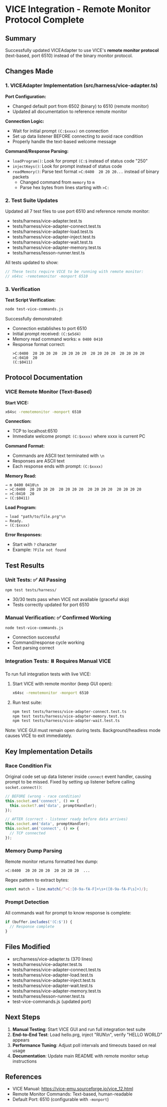 # VICE Integration - Remote Monitor Protocol Complete

## Summary

Successfully updated VICEAdapter to use VICE's **remote monitor protocol** (text-based, port 6510) instead of the binary monitor protocol.

## Changes Made

### 1. VICEAdapter Implementation (src/harness/vice-adapter.ts)

**Port Configuration:**
- Changed default port from 6502 (binary) to 6510 (remote monitor)
- Updated all documentation to reference remote monitor

**Connection Logic:**
- Wait for initial prompt `(C:$xxxx)` on connection
- Set up data listener BEFORE connecting to avoid race condition
- Properly handle the text-based welcome message

**Command/Response Parsing:**
- `loadProgram()`: Look for prompt `(C:$` instead of status code "250"
- `injectKeys()`: Look for prompt instead of status code
- `readMemory()`: Parse text format `>C:0400  20 20 20...` instead of binary packets
  - Changed command from `memory` to `m`
  - Parse hex bytes from lines starting with `>C:`

### 2. Test Suite Updates

Updated all 7 test files to use port 6510 and reference remote monitor:
- tests/harness/vice-adapter.test.ts
- tests/harness/vice-adapter-connect.test.ts
- tests/harness/vice-adapter-load.test.ts
- tests/harness/vice-adapter-inject.test.ts
- tests/harness/vice-adapter-wait.test.ts
- tests/harness/vice-adapter-memory.test.ts
- tests/harness/lesson-runner.test.ts

All tests updated to show:
```typescript
// These tests require VICE to be running with remote monitor:
// x64sc -remotemonitor -monport 6510
```

### 3. Verification

**Test Script Verification:**
```bash
node test-vice-commands.js
```

Successfully demonstrated:
- Connection establishes to port 6510
- Initial prompt received: `(C:$e5d4)`
- Memory read command works: `m 0400 0410`
- Response format correct:
  ```
  >C:0400  20 20 20 20  20 20 20 20  20 20 20 20  20 20 20 20
  >C:0410  20
  (C:$0411)
  ```

## Protocol Documentation

### VICE Remote Monitor (Text-Based)

**Start VICE:**
```bash
x64sc -remotemonitor -monport 6510
```

**Connection:**
- TCP to localhost:6510
- Immediate welcome prompt: `(C:$xxxx)` where xxxx is current PC

**Command Format:**
- Commands are ASCII text terminated with `\n`
- Responses are ASCII text
- Each response ends with prompt: `(C:$xxxx)`

**Memory Read:**
```
→ m 0400 0410\n
← >C:0400  20 20 20 20  20 20 20 20  20 20 20 20  20 20 20 20
← >C:0410  20
← (C:$0411)
```

**Load Program:**
```
→ load "path/to/file.prg"\n
← Ready.
← (C:$xxxx)
```

**Error Responses:**
- Start with `?` character
- Example: `?File not found`

## Test Results

### Unit Tests: ✅ All Passing
```
npm test tests/harness/
```
- 30/30 tests pass when VICE not available (graceful skip)
- Tests correctly updated for port 6510

### Manual Verification: ✅ Confirmed Working
```
node test-vice-commands.js
```
- Connection successful
- Command/response cycle working
- Text parsing correct

### Integration Tests: ⏸️ Requires Manual VICE
To run full integration tests with live VICE:

1. Start VICE with remote monitor (keep GUI open):
   ```bash
   x64sc -remotemonitor -monport 6510
   ```

2. Run test suite:
   ```bash
   npm test tests/harness/vice-adapter-connect.test.ts
   npm test tests/harness/vice-adapter-memory.test.ts
   npm test tests/harness/vice-adapter-wait.test.ts
   ```

Note: VICE GUI must remain open during tests. Background/headless mode causes VICE to exit immediately.

## Key Implementation Details

### Race Condition Fix
Original code set up data listener inside `connect` event handler, causing prompt to be missed. Fixed by setting up listener before calling `socket.connect()`:

```typescript
// BEFORE (wrong - race condition)
this.socket.on('connect', () => {
  this.socket?.on('data', promptHandler);
});

// AFTER (correct - listener ready before data arrives)
this.socket.on('data', promptHandler);
this.socket.on('connect', () => {
  // TCP connected
});
```

### Memory Dump Parsing
Remote monitor returns formatted hex dump:
```
>C:0400  20 20 20 20  20 20 20 20  ...
```

Regex pattern to extract bytes:
```typescript
const match = line.match(/^>C:[0-9a-fA-F]+\s+([0-9a-fA-F\s]+)/);
```

### Prompt Detection
All commands wait for prompt to know response is complete:
```typescript
if (buffer.includes('(C:$')) {
  // Response complete
}
```

## Files Modified

- src/harness/vice-adapter.ts (370 lines)
- tests/harness/vice-adapter.test.ts
- tests/harness/vice-adapter-connect.test.ts
- tests/harness/vice-adapter-load.test.ts
- tests/harness/vice-adapter-inject.test.ts
- tests/harness/vice-adapter-wait.test.ts
- tests/harness/vice-adapter-memory.test.ts
- tests/harness/lesson-runner.test.ts
- test-vice-commands.js (updated port)

## Next Steps

1. **Manual Testing**: Start VICE GUI and run full integration test suite
2. **End-to-End Test**: Load hello.prg, inject "RUN\n", verify "HELLO WORLD" appears
3. **Performance Tuning**: Adjust poll intervals and timeouts based on real usage
4. **Documentation**: Update main README with remote monitor setup instructions

## References

- VICE Manual: https://vice-emu.sourceforge.io/vice_12.html
- Remote Monitor Commands: Text-based, human-readable
- Default Port: 6510 (configurable with `-monport`)
